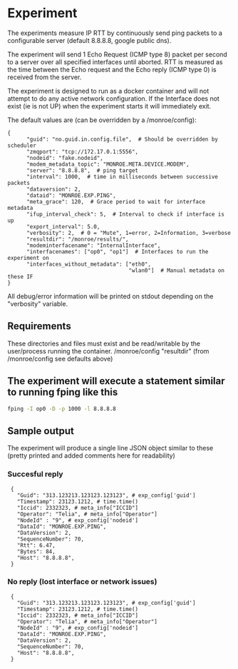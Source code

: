 
# Experiment
The experiments measure IP RTT by continuously send ping
packets to a configurable server (default 8.8.8.8, google public dns).

The experiment will send 1 Echo Request (ICMP type 8) packet per second to a
server over all specified interfaces until aborted.
RTT is measured as the time between the Echo request and the Echo reply
(ICMP type 0) is received from the server.

The experiment is designed to run as a docker container and will not attempt to
do any active network configuration.
If the Interface does not exist (ie is not UP) when the experiment starts it
will immediately exit.

The default values are (can be overridden by a /monroe/config):
```
{
      "guid": "no.guid.in.config.file",  # Should be overridden by scheduler
      "zmqport": "tcp://172.17.0.1:5556",
      "nodeid": "fake.nodeid",
      "modem_metadata_topic": "MONROE.META.DEVICE.MODEM",
      "server": "8.8.8.8",  # ping target
      "interval": 1000,  # time in milliseconds between successive packets
      "dataversion": 2,
      "dataid": "MONROE.EXP.PING",
      "meta_grace": 120,  # Grace period to wait for interface metadata
      "ifup_interval_check": 5,  # Interval to check if interface is up
      "export_interval": 5.0,
      "verbosity": 2,  # 0 = "Mute", 1=error, 2=Information, 3=verbose
      "resultdir": "/monroe/results/",
      "modeminterfacename": "InternalInterface",
      "interfacenames": ["op0", "op1"]  # Interfaces to run the experiment on
      "interfaces_without_metadata": ["eth0",
                                      "wlan0"]  # Manual metadata on these IF
}
```
All debug/error information will be printed on stdout
depending on the "verbosity" variable.

## Requirements

These directories and files must exist and be read/writable by the user/process
running the container.
/monroe/config
"resultdir" (from /monroe/config see defaults above)    


## The experiment will execute a statement similar to running fping like this
```bash
fping -I op0 -D -p 1000 -l 8.8.8.8
```

## Sample output
The experiment will produce a single line JSON object similar to these (pretty printed and added comments here for readability)
### Succesful reply
```
 {
   "Guid": "313.123213.123123.123123", # exp_config['guid']
   "Timestamp": 23123.1212, # time.time()
   "Iccid": 2332323, # meta_info["ICCID"]
   "Operator": "Telia", # meta_info["Operator"]
   "NodeId" : "9", # exp_config['nodeid']
   "DataId": "MONROE.EXP.PING",
   "DataVersion": 2,
   "SequenceNumber": 70,
   "Rtt": 6.47,
   "Bytes": 84,
   "Host": "8.8.8.8",
 }
```
### No reply (lost interface or network issues)
```
 {
   "Guid": "313.123213.123123.123123", # exp_config['guid']
   "Timestamp": 23123.1212, # time.time()
   "Iccid": 2332323, # meta_info["ICCID"]
   "Operator": "Telia", # meta_info["Operator"]
   "NodeId" : "9", # exp_config['nodeid']
   "DataId": "MONROE.EXP.PING",
   "DataVersion": 2,
   "SequenceNumber": 70,
   "Host": "8.8.8.8",
 }
```
